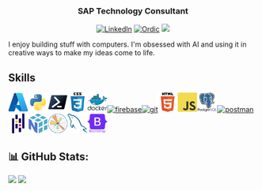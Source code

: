 <div align="center">
   <h3 align="center">SAP Technology Consultant</h3>
</div>

<div align="center">
  
  [![LinkedIn](https://img.shields.io/badge/-LinkedIn-blue?style=flat-square&logo=Linkedin&logoColor=white)](https://www.linkedin.com/in/tiagofmadeira/)
  [![Ordic](https://img.shields.io/badge/-Orcid-green?style=flat-square&logo=Orcid&logoColor=white)](https://orcid.org/0009-0008-3194-3251)
  ![](https://komarev.com/ghpvc/?username=iamtiagomadeira&color=blueviolet)
  
</div>

I enjoy building stuff with computers. I'm obsessed with AI and using it in creative ways to make my ideas come to life.

## Skills
<p align="left"><a href="https://azure.microsoft.com/" target="_blank" rel="noreferrer"><img src="https://github.com/devicons/devicon/blob/master/icons/azure/azure-original.svg" alt="azure" width="40" height="40"/></a><a href="https://www.python.org" target="_blank" rel="noreferrer"><img src="https://raw.githubusercontent.com/devicons/devicon/master/icons/python/python-original.svg" alt="python" width="40" height="40"/></a><a href="#" target="_blank" rel="noreferrer"><img src="https://github.com/devicons/devicon/blob/master/icons/powershell/powershell-original.svg" alt="python" width="40" height="40"/></a><a href="https://www.w3schools.com/css/" target="_blank" rel="noreferrer"><img src="https://raw.githubusercontent.com/devicons/devicon/master/icons/css3/css3-original-wordmark.svg" alt="css3" width="40" height="40"/></a><a href="https://www.docker.com/" target="_blank" rel="noreferrer"><img src="https://raw.githubusercontent.com/devicons/devicon/master/icons/docker/docker-original-wordmark.svg" alt="docker" width="40" height="40"/></a><a href="https://firebase.google.com/" target="_blank" rel="noreferrer"><img src="https://www.vectorlogo.zone/logos/firebase/firebase-icon.svg" alt="firebase" width="40" height="40"/></a><a href="https://git-scm.com/" target="_blank" rel="noreferrer"><img src="https://www.vectorlogo.zone/logos/git-scm/git-scm-icon.svg" alt="git" width="40" height="40"/></a><a href="https://www.w3.org/html/" target="_blank" rel="noreferrer"><img src="https://raw.githubusercontent.com/devicons/devicon/master/icons/html5/html5-original-wordmark.svg" alt="html5" width="40" height="40"/></a><a href="https://developer.mozilla.org/en-US/docs/Web/JavaScript" target="_blank" rel="noreferrer"><img src="https://raw.githubusercontent.com/devicons/devicon/master/icons/javascript/javascript-original.svg" alt="javascript" width="40" height="40"/></a><a href="https://www.postgresql.org" target="_blank" rel="noreferrer"><img src="https://raw.githubusercontent.com/devicons/devicon/master/icons/postgresql/postgresql-original-wordmark.svg" alt="postgresql" width="40" height="40"/></a><a href="https://postman.com" target="_blank" rel="noreferrer"><img src="https://www.vectorlogo.zone/logos/getpostman/getpostman-icon.svg" alt="postman" width="40" height="40"/></a><a href="https://pandas.pydata.org/" target="_blank" rel="noreferrer"><img src="https://github.com/devicons/devicon/blob/master/icons/pandas/pandas-original.svg" alt="pandas" width="40" height="40"/></a><a href="https://numpy.org/" target="_blank" rel="noreferrer"><img src="https://github.com/devicons/devicon/blob/master/icons/numpy/numpy-original.svg" alt="numpy" width="40" height="40"/></a><a href="https://matplotlib.org/" target="_blank" rel="noreferrer"><img src="https://github.com/devicons/devicon/blob/master/icons/matplotlib/matplotlib-original.svg" alt="matplotlib" width="40" height="40"/></a><a href="https://www.mysql.com/" target="_blank" rel="noreferrer"><img src="https://github.com/devicons/devicon/blob/master/icons/mysql/mysql-original.svg" alt="mysql" width="40" height="40"/></a><a href="https://getbootstrap.com" target="_blank" rel="noreferrer"><img src="https://raw.githubusercontent.com/devicons/devicon/master/icons/bootstrap/bootstrap-plain-wordmark.svg" alt="bootstrap" width="40" height="40"/></a>

</p>

## 📊 GitHub Stats:
![](https://github-readme-stats.vercel.app/api/top-langs/?username=iamtiagomadeira&theme=nightowl&hide_border=false&include_all_commits=false&count_private=false&layout=compact)
![](https://github-readme-stats.vercel.app/api?username=iamtiagomadeira&theme=nightowl&hide_border=false&include_all_commits=false&count_private=false)<br/>
